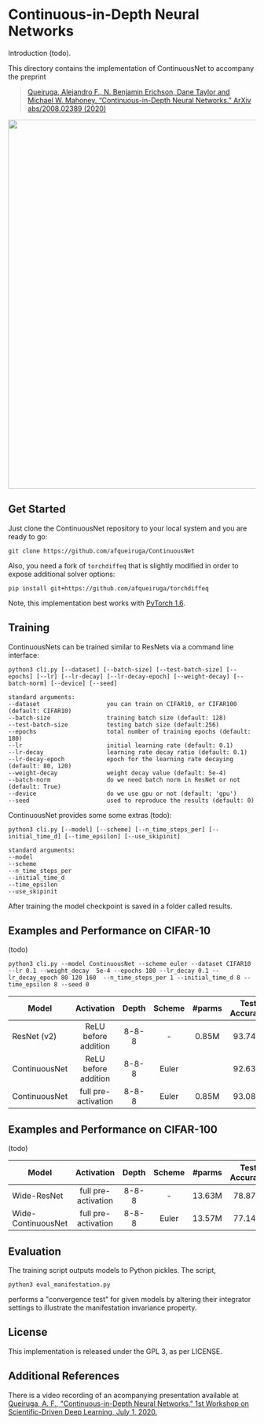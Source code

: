 # Continuous-in-Depth Neural Networks

Introduction (todo).

This directory contains the implementation of ContinuousNet to accompany the preprint
> [Queiruga, Alejandro F., N. Benjamin Erichson, Dane Taylor and Michael W. Mahoney. “Continuous-in-Depth Neural Networks.” ArXiv abs/2008.02389 (2020)](https://arxiv.org/abs/2008.02389)

<img src="https://github.com/erichson/data/blob/master/img/ContinuousNet_overview.png" width="750">


## Get Started

Just clone the ContinuousNet repository to your local system and you are ready to go:
```
git clone https://github.com/afqueiruga/ContinuousNet
```

Also, you need a fork of `torchdiffeq` that is slightly modified in order to expose additional solver options: 
```
pip install git+https://github.com/afqueiruga/torchdiffeq
```

Note, this implementation best works with [PyTorch 1.6](https://pytorch.org/).

## Training

ContinuousNets can be trained similar to ResNets via a command line interface:
```
python3 cli.py [--dataset] [--batch-size] [--test-batch-size] [--epochs] [--lr] [--lr-decay] [--lr-decay-epoch] [--weight-decay] [--batch-norm] [--device] [--seed]

standard arguments:
--dataset                   you can train on CIFAR10, or CIFAR100 (default: CIFAR10)	
--batch-size                training batch size (default: 128)
--test-batch-size           testing batch size (default:256)
--epochs                    total number of training epochs (default: 180)
--lr                        initial learning rate (default: 0.1)
--lr-decay                  learning rate decay ratio (default: 0.1)
--lr-decay-epoch            epoch for the learning rate decaying (default: 80, 120)
--weight-decay              weight decay value (default: 5e-4)
--batch-norm                do we need batch norm in ResNet or not (default: True)
--device                    do we use gpu or not (default: 'gpu')
--seed                      used to reproduce the results (default: 0)
```




ContinuousNet provides some some extras (todo):
```
python3 cli.py [--model] [--scheme] [--n_time_steps_per] [--initial_time_d] [--time_epsilon] [--use_skipinit]

standard arguments:
--model
--scheme
--n_time_steps_per
--initial_time_d
--time_epsilon
--use_skipinit
```


After training the model checkpoint is saved in a folder called results.

## Examples and Performance on CIFAR-10

(todo)

```
python3 cli.py --model ContinuousNet --scheme euler --dataset CIFAR10 --lr 0.1 --weight_decay  5e-4 --epochs 180 --lr_decay 0.1 --lr_decay_epoch 80 120 160  --n_time_steps_per 1 --initial_time_d 8 --time_epsilon 8 --seed 0
```

| Model        | Activation            |  Depth  | Scheme      | #parms  | Test Accuracy | Time |
| -------------|:---------------------:|:-------:|:----------: |:-------:|:-------------:|:----:|
| ResNet (v2)  | ReLU before addition  | 8-8-8   | -           | 0.85M   | 93.74%        |      |
| ContinuousNet| ReLU before addition  | 8-8-8   | Euler       |         | 92.63%        |85 (m)|
| ContinuousNet| full pre-activation   | 8-8-8   | Euler       | 0.85M   | 93.08%        |          |






## Examples and Performance on CIFAR-100

(todo)

| Model             | Activation            |  Depth  | Scheme      | #parms  | Test Accuracy | Time  |
| ------------------|:---------------------:|:-------:|:----------: |:-------:|:-------------:|:-----:|
| Wide-ResNet       | full pre-activation   | 8-8-8   | -           |  13.63M |   78.87%      |193 (m)|
| Wide-ContinuousNet| full pre-activation   | 8-8-8   | Euler       |  13.57M |   77.14%      |141 (m)|



## Evaluation

The training script outputs models to Python pickles. The script,
```
python3 eval_manifestation.py
```
performs a "convergence test" for given models by altering their integrator settings to illustrate the manifestation invariance property.

## License

This implementation is released under the GPL 3, as per LICENSE.

## Additional References

There is a video recording of an acompanying presentation available at [Queiruga, A. F., "Continuous-in-Depth Neural Networks," 1st Workshop on Scientific-Driven Deep Learning, July 1, 2020.](https://www.youtube.com/watch?v=_aX3T1Smg54)

